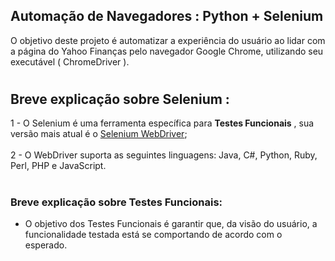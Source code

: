 ## Automação de Navegadores : Python + Selenium

  O objetivo deste projeto é automatizar a experiência do usuário ao lidar com 
  a página do Yahoo Finanças pelo navegador Google Chrome, utilizando seu executável ( ChromeDriver ).
  
  
<!--   ### Passo a Passo -->
  
  
  



#
## Breve explicação sobre Selenium :
1 -  O Selenium é uma ferramenta específica para **Testes Funcionais** , sua versão mais atual é o [Selenium WebDriver](https://www.selenium.dev/projects/);
<br>
<br>
2 - O WebDriver suporta as seguintes linguagens: Java, C#, Python, Ruby, Perl, PHP e JavaScript.

 
# 
### Breve explicação sobre Testes Funcionais:
 - O objetivo dos Testes Funcionais é garantir que, da 
  visão do usuário, a funcionalidade testada está se comportando de acordo com o esperado.
